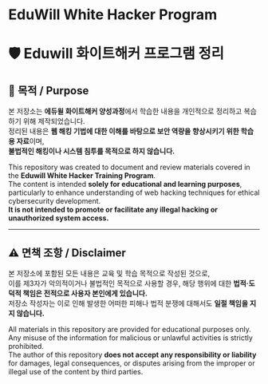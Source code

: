 # EduWill White Hacker Program

# 🛡️ Eduwill 화이트해커 프로그램 정리

## 📘 목적 / Purpose

본 저장소는 **에듀윌 화이트해커 양성과정**에서 학습한 내용을 개인적으로 정리하고 복습하기 위해 제작되었습니다.  
정리된 내용은 **웹 해킹 기법에 대한 이해를 바탕으로 보안 역량을 향상시키기 위한 학습용 자료**이며,  
**불법적인 해킹이나 시스템 침투를 목적으로 하지 않습니다.**

This repository was created to document and review materials covered in the **Eduwill White Hacker Training Program**.  
The content is intended **solely for educational and learning purposes**, particularly to enhance understanding of web hacking techniques for ethical cybersecurity development.  
**It is not intended to promote or facilitate any illegal hacking or unauthorized system access.**

---

## ⚠️ 면책 조항 / Disclaimer

본 저장소에 포함된 모든 내용은 교육 및 학습 목적으로 작성된 것으로,  
이를 제3자가 악의적이거나 불법적인 목적으로 사용할 경우, 해당 행위에 대한 **법적·도덕적 책임은 전적으로 사용자 본인에게 있습니다.**  
저장소 작성자는 이로 인해 발생한 어떠한 피해나 법적 분쟁에 대해서도 **일절 책임을 지지 않습니다.**

All materials in this repository are provided for educational purposes only.  
Any misuse of the information for malicious or unlawful activities is strictly prohibited.  
The author of this repository **does not accept any responsibility or liability** for damages, legal consequences, or disputes arising from the improper or illegal use of the content by third parties.
